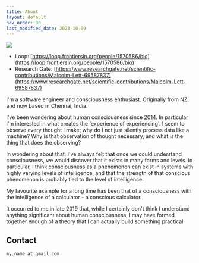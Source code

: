 ```yaml
---
title: About
layout: default
nav_order: 90
last_modified_date: 2023-10-09
---
```


![](../../assets/images/me.jpg)

* Loop: [https://loop.frontiersin.org/people/1570586/bio](https://loop.frontiersin.org/people/1570586/bio)
* Research Gate: [https://www.researchgate.net/scientific-contributions/Malcolm-Lett-69587837](https://www.researchgate.net/scientific-contributions/Malcolm-Lett-69587837)

I'm a software engineer and consciousness enthusiast. Originally from NZ, and now based in Chennai, India.


I've been wondering about human consciousness since [2014](https://hometechnician.wordpress.com/2014/07/18/my-theory-on-consciousness/). In particular I'm interested in what creates the 'experience of experiencing'. I seem to observe every thought I make; why do I not just silently process data like a machine? Why is that observation of thought necessary, and what is the thing that does the observing?

In wondering about that, I've always felt that once we could understand consciousness, we would discover that it exists in many forms and levels. In particular, I think consciousness as a phenomenon can exist in systems with highly varying levels of intelligence, and that the strength of that conscious phenomenon is probably tied to the level of intelligence.

My favourite example for a long time has been that of a consciousness with the intelligence of a calculator - a conscious calculator.

It occurred to me in late 2019 that, while I certainly don't think I understand anything significant about human consciousness, I may have formed together enough of a theory that I can actually build something practical.

## Contact
`my.name at gmail.com`